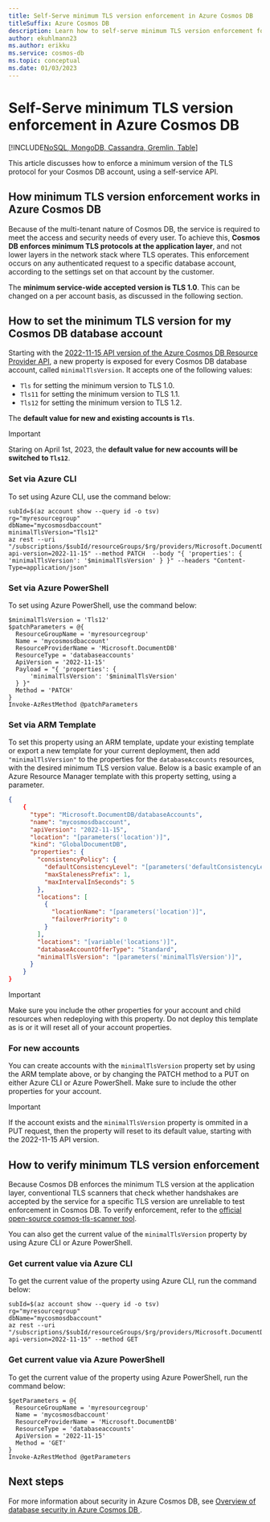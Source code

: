 ```yaml
---
title: Self-Serve minimum TLS version enforcement in Azure Cosmos DB
titleSuffix: Azure Cosmos DB
description: Learn how to self-serve minimum TLS version enforcement for your Azure Cosmos DB account to improve your security posture.
author: ekuhlmann23
ms.author: erikku
ms.service: cosmos-db
ms.topic: conceptual
ms.date: 01/03/2023
---
```


# Self-Serve minimum TLS version enforcement in Azure Cosmos DB

[!INCLUDE[NoSQL, MongoDB, Cassandra, Gremlin, Table](includes/appliesto-nosql-mongodb-cassandra-gremlin-table.md)]

This article discusses how to enforce a minimum version of the TLS protocol for your Cosmos DB account, using a self-service API.

## How minimum TLS version enforcement works in Azure Cosmos DB

Because of the multi-tenant nature of Cosmos DB, the service is required to meet the access and security needs of every user. To achieve this, **Cosmos DB enforces minimum TLS protocols at the application layer**, and not lower layers in the network stack where TLS operates. This enforcement occurs on any authenticated request to a specific database account, according to the settings set on that account by the customer.

The **minimum service-wide accepted version is TLS 1.0**. This can be changed on a per account basis, as discussed in the following section. 

## How to set the minimum TLS version for my Cosmos DB database account

Starting with the [2022-11-15 API version of the Azure Cosmos DB Resource Provider API](), a new property is exposed for every Cosmos DB database account, called `minimalTlsVersion`. It accepts one of the following values:
- `Tls` for setting the minimum version to TLS 1.0.
- `Tls11` for setting the minimum version to TLS 1.1.
- `Tls12` for setting the minimum version to TLS 1.2.

The **default value for new and existing accounts is `Tls`**.

> [!IMPORTANT]
> Staring on April 1st, 2023, the **default value for new accounts will be switched to `Tls12`**.

### Set via Azure CLI

To set using Azure CLI, use the command below:

```azurecli-interactive
subId=$(az account show --query id -o tsv)
rg="myresourcegroup"
dbName="mycosmosdbaccount"
minimalTlsVersion="Tls12"
az rest --uri "/subscriptions/$subId/resourceGroups/$rg/providers/Microsoft.DocumentDB/databaseAccounts/$dbName?api-version=2022-11-15" --method PATCH  --body "{ 'properties': { 'minimalTlsVersion': '$minimalTlsVersion' } }" --headers "Content-Type=application/json"
```

### Set via Azure PowerShell

To set using Azure PowerShell, use the command below:

```azurepowershell-interactive
$minimalTlsVersion = 'Tls12'
$patchParameters = @{
  ResourceGroupName = 'myresourcegroup'
  Name = 'mycosmosdbaccount'
  ResourceProviderName = 'Microsoft.DocumentDB'
  ResourceType = 'databaseaccounts'
  ApiVersion = '2022-11-15'
  Payload = "{ 'properties': {
      'minimalTlsVersion': '$minimalTlsVersion'
  } }"
  Method = 'PATCH'
}
Invoke-AzRestMethod @patchParameters
```

### Set via ARM Template

To set this property using an ARM template, update your existing template or export a new template for your current deployment, then add `"minimalTlsVersion"` to the properties for the `databaseAccounts` resources, with the desired minimum TLS version value. Below is a basic example of an Azure Resource Manager template with this property setting, using a parameter.

```json
{
    {
      "type": "Microsoft.DocumentDB/databaseAccounts",
      "name": "mycosmosdbaccount",
      "apiVersion": "2022-11-15",
      "location": "[parameters('location')]",
      "kind": "GlobalDocumentDB",
      "properties": {
        "consistencyPolicy": {
          "defaultConsistencyLevel": "[parameters('defaultConsistencyLevel')]",
          "maxStalenessPrefix": 1,
          "maxIntervalInSeconds": 5
        },
        "locations": [
          {
            "locationName": "[parameters('location')]",
            "failoverPriority": 0
          }
        ],
        "locations": "[variable('locations')]",
        "databaseAccountOfferType": "Standard",
        "minimalTlsVersion": "[parameters('minimalTlsVersion')]",
      }
    }
}
```

> [!IMPORTANT]
> Make sure you include the other properties for your account and child resources when redeploying with this property. Do not deploy this template as is or it will reset all of your account properties.

### For new accounts

You can create accounts with the `minimalTlsVersion` property set by using the ARM template above, or by changing the PATCH method to a PUT on either Azure CLI or Azure PowerShell. Make sure to include the other properties for your account.

> [!IMPORTANT]
> If the account exists and the `minimalTlsVersion` property is ommited in a PUT request, then the property will reset to its default value, starting with the 2022-11-15 API version.

## How to verify minimum TLS version enforcement

Because Cosmos DB enforces the minimum TLS version at the application layer, conventional TLS scanners that check whether handshakes are accepted by the service for a specific TLS version are unreliable to test enforcement in Cosmos DB. To verify enforcement, refer to the [official open-source cosmos-tls-scanner tool](https://github.com/Azure/cosmos-tls-scanner/).

You can also get the current value of the `minimalTlsVersion` property by using Azure CLI or Azure PowerShell.

### Get current value via Azure CLI

To get the current value of the property using Azure CLI, run the command below:

```azurecli-interactive
subId=$(az account show --query id -o tsv)
rg="myresourcegroup"
dbName="mycosmosdbaccount"
az rest --uri "/subscriptions/$subId/resourceGroups/$rg/providers/Microsoft.DocumentDB/databaseAccounts/$dbName?api-version=2022-11-15" --method GET
```

### Get current value via Azure PowerShell

To get the current value of the property using Azure PowerShell, run the command below:

```azurepowershell-interactive
$getParameters = @{
  ResourceGroupName = 'myresourcegroup'
  Name = 'mycosmosdbaccount'
  ResourceProviderName = 'Microsoft.DocumentDB'
  ResourceType = 'databaseaccounts'
  ApiVersion = '2022-11-15'
  Method = 'GET'
}
Invoke-AzRestMethod @getParameters
```

## Next steps

For more information about security in Azure Cosmos DB, see [Overview of database security in Azure Cosmos DB
](./database-security.md).
